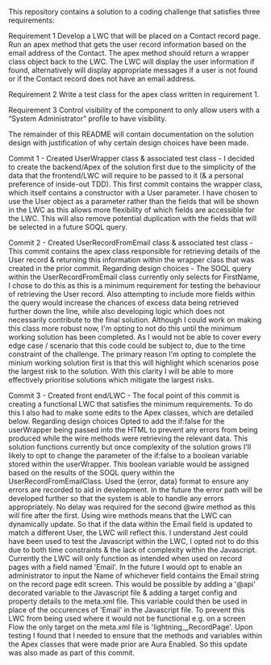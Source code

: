 This repository contains a solution to a coding challenge that satisfies three requirements:

Requirement 1 Develop a LWC that will be placed on a Contact record page. Run an apex method that gets the user record information based on the email address of the Contact. The apex method should return a wrapper class object back to the LWC. The LWC will display the user information if found, alternatively will display appropriate messages if a user is not found or if the Contact record does not have an email address.

Requirement 2 Write a test class for the apex class written in requirement 1.

Requirement 3 Control visibility of the component to only allow users with a “System Administrator” profile to have visibility.

The remainder of this README will contain documentation on the solution design with justification of why certain design choices have been made.

Commit 1 - Created UserWrapper class & associated test class -
    I decided to create the backend/Apex of the solution first due to the simplicity of the data that the frontend/LWC will require to be passed to it (& a personal preference of inside-out TDD). 
    This first commit contains the wrapper class, which itself contains a constructor with a User parameter. I have chosen to use the User object as a parameter rather than the fields that will be shown in the LWC as this allows more flexibility of which fields are accessible for the LWC. This will also remove potential duplication with the fields that will be selected in a future SOQL query.

Commit 2 - Created UserRecordFromEmail class & associated test class -
    This commit contains the apex class responsible for retrieving details of the User record & returning this information within the wrapper class that was created in the prior commit. 
    Regarding design choices - 
        The SOQL query within the UserRecordFromEmail class currently only selects for FirstName, I chose to do this as this is a minimum requirement for testing the behaviour of retrieving the User record. Also attempting to include more fields within the query would increase the chances of excess data being retrieved further down the line, while also developing logic which does not necessarily contribute to the final solution. 
        Although I could work on making this class more robust now, I'm opting to not do this until the minimum working solution has been completed. As I would not be able to cover every edge case / scenario that this code could be subject to, due to the time constraint of the challenge. The primary reason I'm opting to complete the minium working solution first is that this will highlight which scenarios pose the largest risk to the solution. With this clarity I will be able to more effectively prioritise solutions which mitigate the largest risks. 

Commit 3 - Created front end/LWC -
    The focal point of this commit is creating a functional LWC that satisfies the minimum requirements. To do this I also had to make some edits to the Apex classes, which are detailed below.
    Regarding design choices
        Opted to add the if:false for the userWrapper being passed into the HTML to prevent any errors from being produced while the wire methods were retrieving the relevant data. This solution functions currently but once complexity of the solution grows I'll likely to opt to change the parameter of the if:false to a boolean variable stored within the userWrapper. This boolean variable would be assigned based on the results of the SOQL query within the UserRecordFromEmailClass.
        Used the {error, data} format to ensure any errors are recorded to aid in development. In the future the error path will be developed further so that the system is able to handle any errors appropriately.
        No delay was required for the second @wire method as this will fire after the first.
        Using wire methods means that the LWC can dynamically update. So that if the data within the Email field is updated to match a different User, the LWC will reflect this.
        I understand Jest could have been used to test the Javascript within the LWC, I opted not to do this due to both time constraints & the lack of complexity within the Javascript.
        Currently the LWC will only function as intended when used on record pages with a field named 'Email'. In the future I would opt to enable an administrator to input the Name of whichever field contains the Email string on the record page edit screen. This would be possible by adding a '@api' decorated variable to the Javascript file & adding a target config and property details to the meta.xml file. This variable could then be used in place of the occurences of 'Email' in the Javascript file.
            To prevent this LWC from being used where it would not be functional e.g. on a screen Flow the only target on the meta.xml file is 'lightning__RecordPage'.
        Upon testing I found that I needed to ensure that the methods and variables within the Apex classes that were made prior are Aura Enabled. So this update was also made as part of this commit.
